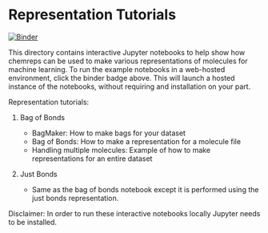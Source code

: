 # Representation Tutorials

[![Binder](https://mybinder.org/badge_logo.svg)](https://mybinder.org/v2/gh/chemreps/chemreps/master?filepath=examples%2F)

This directory contains interactive Jupyter notebooks to help show how chemreps can be used to make various representations of molecules for machine learning.
To run the example notebooks in a web-hosted environment, click the binder badge above. 
This will launch a hosted instance of the notebooks, without requiring and installation on your part.

Representation tutorials:
1. Bag of Bonds
    - BagMaker: How to make bags for your dataset
    - Bag of Bonds: How to make a representation for a molecule file
    - Handling multiple molecules: Example of how to make representations for an entire dataset

2. Just Bonds
    - Same as the bag of bonds notebook except it is performed using the just bonds representation.

Disclaimer: In order to run these interactive notebooks locally Jupyter needs to be installed.

